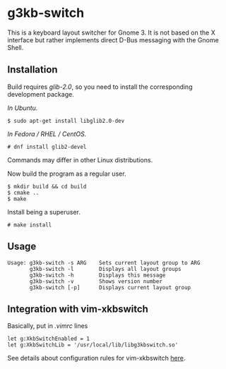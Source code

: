 g3kb-switch
===========

This is a keyboard layout switcher for Gnome 3. It is not based on the X
interface but rather implements direct D-Bus messaging with the Gnome Shell.

Installation
------------

Build requires *glib-2.0*, so you need to install the corresponding development
package.

*In Ubuntu.*

```ShellSession
$ sudo apt-get install libglib2.0-dev
```

*In Fedora / RHEL / CentOS.*

```ShellSession
# dnf install glib2-devel
```

Commands may differ in other Linux distributions.

Now build the program as a regular user.

```ShellSession
$ mkdir build && cd build
$ cmake ..
$ make
```

Install being a superuser.

```ShellSession
# make install
```

Usage
-----

```ShellSession
Usage: g3kb-switch -s ARG    Sets current layout group to ARG
       g3kb-switch -l        Displays all layout groups
       g3kb-switch -h        Displays this message
       g3kb-switch -v        Shows version number
       g3kb-switch [-p]      Displays current layout group
```

Integration with vim-xkbswitch
------------------------------

Basically, put in *.vimrc* lines

```vim
let g:XkbSwitchEnabled = 1
let g:XkbSwitchLib = '/usr/local/lib/libg3kbswitch.so'
```

See details about configuration rules for vim-xkbswitch
[here](https://github.com/lyokha/vim-xkbswitch#basic-configuration).

